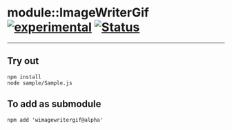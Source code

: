 
# module::ImageWriterGif [![experimental](https://img.shields.io/badge/stability-experimental-orange.svg)](https://github.com/emersion/stability-badges#experimental) [![Status](https://github.com/Wandalen/wImageWriterGif/workflows/Test/badge.svg)](https://github.com/Wandalen/wImageWriterGif/actions?query=workflow%3ATest)

___

## Try out
```
npm install
node sample/Sample.js
```

## To add as submodule
```
npm add 'wimagewritergif@alpha'
```

